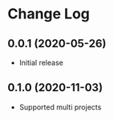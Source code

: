 # Change Log


## 0.0.1 (2020-05-26)

- Initial release


## 0.1.0 (2020-11-03)

- Supported multi projects